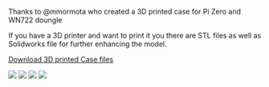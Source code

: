Thanks to @mmormota who created a 3D printed case for Pi Zero and WN722 doungle

If you have a 3D printer and want to print it you there are STL files as well as Solidworks file for further enhancing the model.

[Download 3D printed Case files](https://googledrive.com/host/0B8ke2EKPqvORMFAtSU1RbmxENHM/wifibroadcast_3d_printed_case.zip)

![](https://googledrive.com/host/0B8ke2EKPqvORMFAtSU1RbmxENHM/case1.jpg)
![](https://googledrive.com/host/0B8ke2EKPqvORMFAtSU1RbmxENHM/case2.jpg)
![](https://googledrive.com/host/0B8ke2EKPqvORMFAtSU1RbmxENHM/case3.jpg)
![](https://googledrive.com/host/0B8ke2EKPqvORMFAtSU1RbmxENHM/case4.jpg)